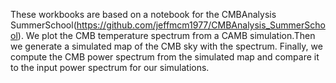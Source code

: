 These workbooks are based on a notebook for the CMBAnalysis SummerSchool(https://github.com/jeffmcm1977/CMBAnalysis_SummerSchool).
We plot the CMB temperature spectrum from a CAMB simulation.Then we generate a simulated map of the CMB sky with the spectrum. Finally, we compute the CMB power spectrum from the simulated map and compare it to the input power spectrum for our simulations.
